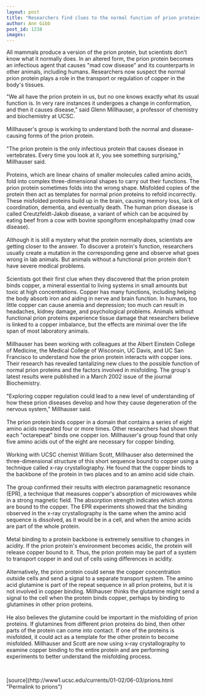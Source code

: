 ```yaml
---
layout: post
title: "Researchers find clues to the normal function of prion proteins"
author: Ann Gibb
post_id: 1238
images:
---
```


<p>
  All mammals produce a version of the prion protein, but scientists don't know what it normally does. In an altered form, the prion protein becomes an infectious agent that causes "mad cow disease" and its counterparts in other animals, including humans. Researchers now suspect the normal prion protein plays a role in the transport or regulation of copper in the body's tissues.
</p>"We all have the prion protein in us, but no one knows exactly what its usual function is. In very rare instances it undergoes a change in conformation, and then it causes disease," said Glenn Millhauser, a professor of chemistry and biochemistry at UCSC.<br>
<br>
Millhauser's group is working to understand both the normal and disease-causing forms of the prion protein.<br>
<br>
"The prion protein is the only infectious protein that causes disease in vertebrates. Every time you look at it, you see something surprising," Millhauser said.<br>
<br>
Proteins, which are linear chains of smaller molecules called amino acids, fold into complex three-dimensional shapes to carry out their functions. The prion protein sometimes folds into the wrong shape. Misfolded copies of the protein then act as templates for normal prion proteins to refold incorrectly. These misfolded proteins build up in the brain, causing memory loss, lack of coordination, dementia, and eventually death. The human prion disease is called Creutzfeldt-Jakob disease, a variant of which can be acquired by eating beef from a cow with bovine spongiform encephalopathy (mad cow disease).<br>
<br>
Although it is still a mystery what the protein normally does, scientists are getting closer to the answer. To discover a protein's function, researchers usually create a mutation in the corresponding gene and observe what goes wrong in lab animals. But animals without a functional prion protein don't have severe medical problems.<br>
<br>
Scientists got their first clue when they discovered that the prion protein binds copper, a mineral essential to living systems in small amounts but toxic at high concentrations. Copper has many functions, including helping the body absorb iron and aiding in nerve and brain function. In humans, too little copper can cause anemia and depression; too much can result in headaches, kidney damage, and psychological problems. Animals without functional prion proteins experience tissue damage that researchers believe is linked to a copper imbalance, but the effects are minimal over the life span of most laboratory animals.<br>
<br>
Millhauser has been working with colleagues at the Albert Einstein College of Medicine, the Medical College of Wisconsin, UC Davis, and UC San Francisco to understand how the prion protein interacts with copper ions. Their research has revealed tantalizing new clues to the possible function of normal prion proteins and the factors involved in misfolding. The group's latest results were published in a March 2002 issue of the journal Biochemistry.<br>
<br>
"Exploring copper regulation could lead to a new level of understanding of how these prion diseases develop and how they cause degeneration of the nervous system," Millhauser said.<br>
<br>
The prion protein binds copper in a domain that contains a series of eight amino acids repeated four or more times. Other researchers had shown that each "octarepeat" binds one copper ion. Millhauser's group found that only five amino acids out of the eight are necessary for copper binding.<br>
<br>
Working with UCSC chemist William Scott, Millhauser also determined the three-dimensional structure of this short sequence bound to copper using a technique called x-ray crystallography. He found that the copper binds to the backbone of the protein in two places and to an amino acid side chain.<br>
<br>
The group confirmed their results with electron paramagnetic resonance (EPR), a technique that measures copper's absorption of microwaves while in a strong magnetic field. The absorption strength indicates which atoms are bound to the copper. The EPR experiments showed that the binding observed in the x-ray crystallography is the same when the amino acid sequence is dissolved, as it would be in a cell, and when the amino acids are part of the whole protein.<br>
<br>
Metal binding to a protein backbone is extremely sensitive to changes in acidity. If the prion protein's environment becomes acidic, the protein will release copper bound to it. Thus, the prion protein may be part of a system to transport copper in and out of cells using differences in acidity.<br>
<br>
Alternatively, the prion protein could sense the copper concentration outside cells and send a signal to a separate transport system. The amino acid glutamine is part of the repeat sequence in all prion proteins, but it is not involved in copper binding. Millhauser thinks the glutamine might send a signal to the cell when the protein binds copper, perhaps by binding to glutamines in other prion proteins.<br>
<br>
He also believes the glutamine could be important in the misfolding of prion proteins. If glutamines from different prion proteins do bind, then other parts of the protein can come into contact. If one of the proteins is misfolded, it could act as a template for the other protein to become misfolded. Millhauser and Scott are now using x-ray crystallography to examine copper binding to the entire protein and are performing experiments to better understand the misfolding process.
<p>
  <br>

</p>
<p>

</p>
[source](http://www1.ucsc.edu/currents/01-02/06-03/prions.html "Permalink to prions")
